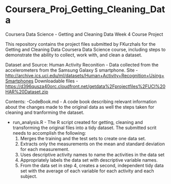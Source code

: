 # Coursera_Proj_Getting_Cleaning_Data
Coursera Data Science - Getting and Cleaning Data Week 4 Course Project

This repository contains the project files submitted by FKurzhals for the Getting and Cleaning Data Coursera Data Science course, including steps to demonstrate the ability to collect, work with, and clean a dataset.

Dataset and Source:
Human Activity Reconition - Data collected from the accelerometers from the Samsung Galaxy S smartphone.
Site - http://archive.ics.uci.edu/ml/datasets/Human+Activity+Recognition+Using+Smartphones
Downloadable files - https://d396qusza40orc.cloudfront.net/getdata%2Fprojectfiles%2FUCI%20HAR%20Dataset.zip

Contents:
-CodeBook.md - A code book describing relevant information about the changes  made to the original data as well the steps taken for cleaning and tranforming the dataset.

- run_analysis.R - The R script created for getting, cleaning and transforming the original files into a tidy dataset. The submitted scrit needs to accomplish the following:
  1. Merges the training and the test sets to create one data set.
  2. Extracts only the measurements on the mean and standard deviation for each measurement.
  3. Uses descriptive activity names to name the activities in the data set
  4. Appropriately labels the data set with descriptive variable names.
  5. From the data set in step 4, creates a second, independent tidy data set with the average of each variable for each activity and each subject.
